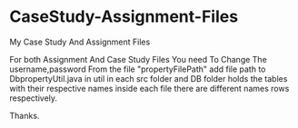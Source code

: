 # CaseStudy-Assignment-Files
My Case Study And Assignment Files



For both Assignment And Case Study Files You need To Change The username,password From the file "propertyFilePath" add file path to DbpropertyUtil.java in util in each src folder and DB folder holds the tables with their respective names inside each file there are different names rows respectively.



Thanks.
